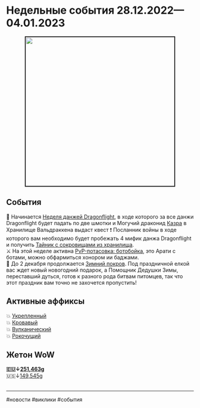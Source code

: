 <h1>Недельные события 28.12.2022—04.01.2023</h1>

<p align="center">
<img src="https://github.com/MagicalCow/TrinkIT-News/blob/main/Assets/Weeklies/Weekly-52-01.jpg?raw=true" width="400" border="2" />
</p>

<h2>События</h2>
  🐉 Начинается <a href="https://www.wowhead.com/ru/event=1335/">Неделя данжей Dragonflight</a>, в ходе которого за все данжи Dragonflight будет падать по две шмотки и Могучий драконид <a href="https://www.wowhead.com/ru/npc=199526/">Казра</a> в Хранилище Вальдраккена выдаст квест ❗ Посланник войны в ходе которого вам необходимо будет пробежать 4 мифик данжа Dragonflight и получить <a href="https://www.wowhead.com/ru/item=202080">Тайник с сокровищами из хранилища</a>.<br>
  ⚔️ На этой неделе активна <a href="https://www.wowhead.com/ru/event=1235">PvP-потасовка: ботобойка</a>, это Арати с ботами, можно обфармиться хонором ии баджами.<br>
  🥂 До 2 декабря продолжается <a href="https://www.wowhead.com/ru/guide/world-events/holidays/feast-of-winter-veil">Зимний покров</a>. Под праздничной елкой вас ждет новый новогодний подарок, а Помощник Дедушки Зимы, переставший дуться, готов к разного рода битвам питомцев, так что этот праздник вам точно не захочется пропустить!<br>

<h2>Активные аффиксы</h2>
  💥 <a href="https://ru.wowhead.com/affix=10">Укрепленный<a><br>
  💥 <a href="https://ru.wowhead.com/affix=8">Кровавый<a><br>
  💥 <a href="https://ru.wowhead.com/affix=3">Вулканический<a><br>
  💥 <a href="https://ru.wowhead.com/affix=132">Рокочущий<a><br>



<h2>Жетон WoW</h2>
<!-- ↓↑ -->
  <b>🇪🇺↓<a href="https://wowtokenprices.com/EU">251,463g</a></b><br>
  🇺🇸↓<a href="https://wowtokenprices.com/US">149,545g</a><br>
<br>
<hr>
#новости #виклики #события
